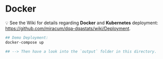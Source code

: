 # Docker

:bulb: See the Wiki for details regarding **Docker** and **Kubernetes** deployment: <https://github.com/miracum/dqa-dqastats/wiki/Deployment>.

```bash
## Demo Deployment:
docker-compose up

## --> Then have a look into the `output` folder in this directory.
```
